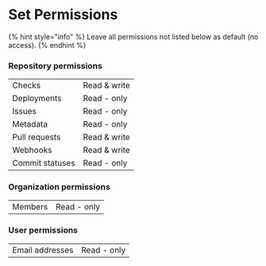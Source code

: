 # Set Permissions

{% hint style="info" %}
Leave all permissions not listed below as default \(no access\).
{% endhint %}

### Repository permissions

|  |  |
| :--- | :--- |
| Checks | Read & write |
| Deployments | Read - only |
| Issues | Read - only |
| Metadata | Read - only |
| Pull requests | Read & write |
| Webhooks | Read & write |
| Commit statuses | Read - only |

### Organization permissions

|  |  |
| :--- | :--- |
| Members | Read - only |

### User permissions

|  |  |
| :--- | :--- |
| Email addresses | Read - only |

